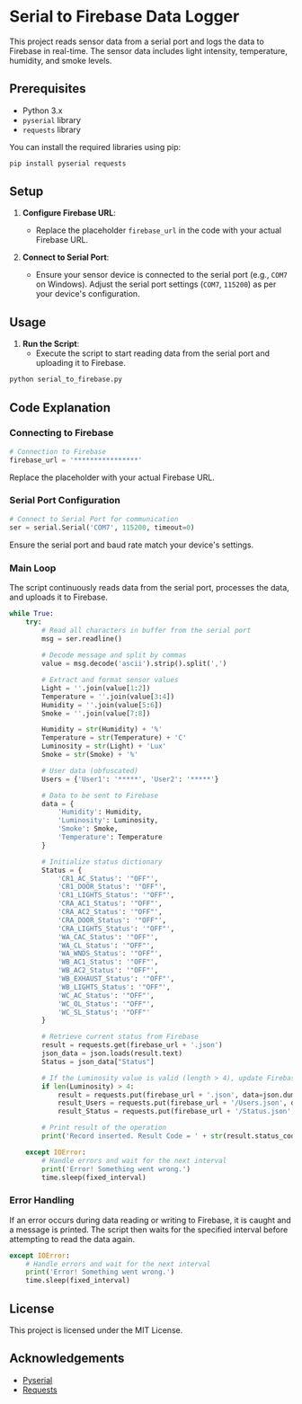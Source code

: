 
# Serial to Firebase Data Logger

This project reads sensor data from a serial port and logs the data to Firebase in real-time. The sensor data includes light intensity, temperature, humidity, and smoke levels.

## Prerequisites

- Python 3.x
- `pyserial` library
- `requests` library

You can install the required libraries using pip:

```bash
pip install pyserial requests
```

## Setup

1. **Configure Firebase URL**:
   - Replace the placeholder `firebase_url` in the code with your actual Firebase URL.

2. **Connect to Serial Port**:
   - Ensure your sensor device is connected to the serial port (e.g., `COM7` on Windows). Adjust the serial port settings (`COM7`, `115200`) as per your device's configuration.

## Usage

1. **Run the Script**:
   - Execute the script to start reading data from the serial port and uploading it to Firebase.

```bash
python serial_to_firebase.py
```

## Code Explanation

### Connecting to Firebase

```python
# Connection to Firebase
firebase_url = '****************'
```

Replace the placeholder with your actual Firebase URL.

### Serial Port Configuration

```python
# Connect to Serial Port for communication
ser = serial.Serial('COM7', 115200, timeout=0)
```

Ensure the serial port and baud rate match your device's settings.

### Main Loop

The script continuously reads data from the serial port, processes the data, and uploads it to Firebase.

```python
while True:
    try:
        # Read all characters in buffer from the serial port
        msg = ser.readline()
        
        # Decode message and split by commas
        value = msg.decode('ascii').strip().split(',')

        # Extract and format sensor values
        Light = ''.join(value[1:2])
        Temperature = ''.join(value[3:4])
        Humidity = ''.join(value[5:6])
        Smoke = ''.join(value[7:8])

        Humidity = str(Humidity) + '%'
        Temperature = str(Temperature) + 'C'
        Luminosity = str(Light) + 'Lux'
        Smoke = str(Smoke) + '%'

        # User data (obfuscated)
        Users = {'User1': '*****', 'User2': '*****'}

        # Data to be sent to Firebase
        data = {
            'Humidity': Humidity,
            'Luminosity': Luminosity,
            'Smoke': Smoke,
            'Temperature': Temperature
        }

        # Initialize status dictionary
        Status = {
            'CR1_AC_Status': '"OFF"',
            'CR1_DOOR_Status': '"OFF"',
            'CR1_LIGHTS_Status': '"OFF"',
            'CRA_AC1_Status': '"OFF"',
            'CRA_AC2_Status': '"OFF"',
            'CRA_DOOR_Status': '"OFF"',
            'CRA_LIGHTS_Status': '"OFF"',
            'WA_CAC_Status': '"OFF"',
            'WA_CL_Status': '"OFF"',
            'WA_WNDS_Status': '"OFF"',
            'WB_AC1_Status': '"OFF"',
            'WB_AC2_Status': '"OFF"',
            'WB_EXHAUST_Status': '"OFF"',
            'WB_LIGHTS_Status': '"OFF"',
            'WC_AC_Status': '"OFF"',
            'WC_OL_Status': '"OFF"',
            'WC_SL_Status': '"OFF"'
        }

        # Retrieve current status from Firebase
        result = requests.get(firebase_url + '.json')
        json_data = json.loads(result.text)
        Status = json_data["Status"]

        # If the Luminosity value is valid (length > 4), update Firebase
        if len(Luminosity) > 4:
            result = requests.put(firebase_url + '.json', data=json.dumps(data))
            result_Users = requests.put(firebase_url + '/Users.json', data=json.dumps(Users))
            result_Status = requests.put(firebase_url + '/Status.json', data=json.dumps(Status))

        # Print result of the operation
        print('Record inserted. Result Code = ' + str(result.status_code) + ', ' + result.text)

    except IOError:
        # Handle errors and wait for the next interval
        print('Error! Something went wrong.')
        time.sleep(fixed_interval)
```

### Error Handling

If an error occurs during data reading or writing to Firebase, it is caught and a message is printed. The script then waits for the specified interval before attempting to read the data again.

```python
except IOError:
    # Handle errors and wait for the next interval
    print('Error! Something went wrong.')
    time.sleep(fixed_interval)
```

## License

This project is licensed under the MIT License.

## Acknowledgements

- [Pyserial](https://pyserial.readthedocs.io/en/latest/)
- [Requests](https://requests.readthedocs.io/en/latest/)